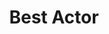 ---
title: "Best Actor"
edition: 2001
winner: Ethan Hawke
kind: "actor"
film: training-day.md
image: https://m.media-amazon.com/images/M/MV5BMzZhZDc2MjctZDMwNi00M2NjLWE3M2UtN2JhYTk3ODNkMjNlL2ltYWdlXkEyXkFqcGdeQXVyNjUwNzk3NDc@._V1_FMjpg_UX1194_.jpg
type: award
weight: 4
---